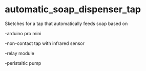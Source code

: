 # automatic_soap_dispenser_tap
Sketches for a tap that automatically feeds soap based on

-arduino pro mini

-non-contact tap with infrared sensor 

-relay module

-peristaltic pump

